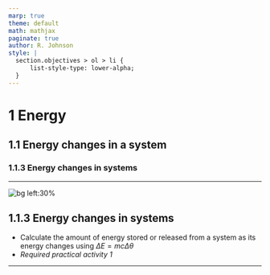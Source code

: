 ```yaml
---
marp: true
theme: default
math: mathjax
paginate: true
author: R. Johnson
style: |
  section.objectives > ol > li {
      list-style-type: lower-alpha;
  }
---
```


# 1 Energy
## 1.1 Energy changes in a system
### 1.1.3 Energy changes in systems

---

<!-- _class: objectives -->

![bg left:30%](https://images.unsplash.com/photo-1492962827063-e5ea0d8c01f5?ixlib=rb-4.0.3&ixid=MnwxMjA3fDB8MHxwaG90by1wYWdlfHx8fGVufDB8fHx8&auto=format&fit=crop&w=2121&q=80)
## 1.1.3 Energy changes in systems


- Calculate the amount of energy stored or released from a system as its energy changes using $\Delta E = mc \Delta \theta$
- _Required practical activity 1_



---